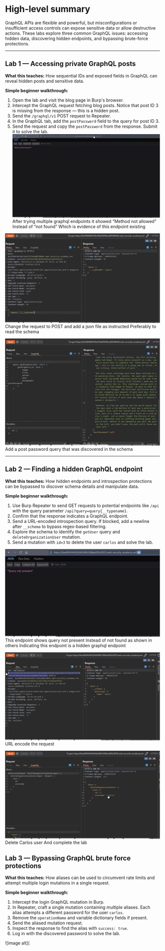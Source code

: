 # High-level summary

GraphQL APIs are flexible and powerful, but misconfigurations or insufficient access controls can expose sensitive data or allow destructive actions. These labs explore three common GraphQL issues: accessing hidden data, discovering hidden endpoints, and bypassing brute-force protections.

---

## Lab 1 — Accessing private GraphQL posts

**What this teaches:** How sequential IDs and exposed fields in GraphQL can reveal hidden posts and sensitive data.

**Simple beginner walkthrough:**

1. Open the lab and visit the blog page in Burp's browser.
2. Intercept the GraphQL request fetching blog posts. Notice that post ID 3 is missing from the response — this is a hidden post.
3. Send the `/graphql/v1` POST request to Repeater.
4. In the GraphQL tab, add the `postPassword` field to the query for post ID 3.
5. Send the request and copy the `postPassword` from the response. Submit it to solve the lab.
![image alt](https://github.com/Lispectree/web-sec/blob/bb6883e86fb80e91631886e7aa6d4081b323c1aa/web-security-labs/labs/graphql-vulnerabilities/GRAPHQL%20LAB1%20PHOTO1.jpg)
After trying multiple graphql endpoints it showed 
“Method not allowed”
Instead of “not found”
Which is evidence of this endpoint existing


![image alt](https://github.com/Lispectree/web-sec/blob/2a7112fa7df3c4a152af8d00afbfa4c8c6701326/web-security-labs/labs/graphql-vulnerabilities/GRAPHQL%20LAB1%20PHOTO2.jpg)
Change the request to POST and add a json file as instructed 
Preferably to read the schema


![image alt](https://github.com/Lispectree/web-sec/blob/f42c348e194cc353e01be0e4dbaa15d635fbf69a/web-security-labs/labs/graphql-vulnerabilities/GRAPHQL%20LAB1%20PHOTO3.jpg)
Add a post password query that was discovered in the schema




---

## Lab 2 — Finding a hidden GraphQL endpoint

**What this teaches:** How hidden endpoints and introspection protections can be bypassed to discover schema details and manipulate data.

**Simple beginner walkthrough:**

1. Use Burp Repeater to send GET requests to potential endpoints like `/api` with the query parameter `/api?query=query{__typename}`.
2. Confirm that the response indicates a GraphQL endpoint.
3. Send a URL-encoded introspection query. If blocked, add a newline after `__schema` to bypass regex-based filtering.
4. Explore the schema to identify the `getUser` query and `deleteOrganizationUser` mutation.
5. Send a mutation with `id=3` to delete the user `carlos` and solve the lab.

![image alt](https://github.com/Lispectree/web-sec/blob/53b3f6c5f5be26f63dbb68b8cba6f39ae668f6e1/web-security-labs/labs/graphql-vulnerabilities/GRAPHQL%20LAB2%20PHOTO1.jpg)
This endpoint shows query not present 
Instead of not found as shown in others
Indicating this endpoint is a hidden graphql endpoint


![image alt](https://github.com/Lispectree/web-sec/blob/952208ee8fcd0e83a7c7fd27236c0f6598657589/web-security-labs/labs/graphql-vulnerabilities/GRAPHQL%20LAB2%20PHOTO2.jpg)
URL encode the request


![image alt](https://github.com/Lispectree/web-sec/blob/0d756628f35eb4cb3f7b169a89ca41df6fd1b25a/web-security-labs/labs/graphql-vulnerabilities/GRAPHQL%20LAB2%20PHOTO3.jpg)
Delete Carlos user
And complete the lab


## Lab 3 — Bypassing GraphQL brute force protections

**What this teaches:** How aliases can be used to circumvent rate limits and attempt multiple login mutations in a single request.

**Simple beginner walkthrough:**

1. Intercept the login GraphQL mutation in Burp.
2. In Repeater, craft a single mutation containing multiple aliases. Each alias attempts a different password for the user `carlos`.
3. Remove the `operationName` and variable dictionary fields if present.
4. Send the aliased mutation request.
5. Inspect the response to find the alias with `success: true`.
6. Log in with the discovered password to solve the lab.

![image alt](

